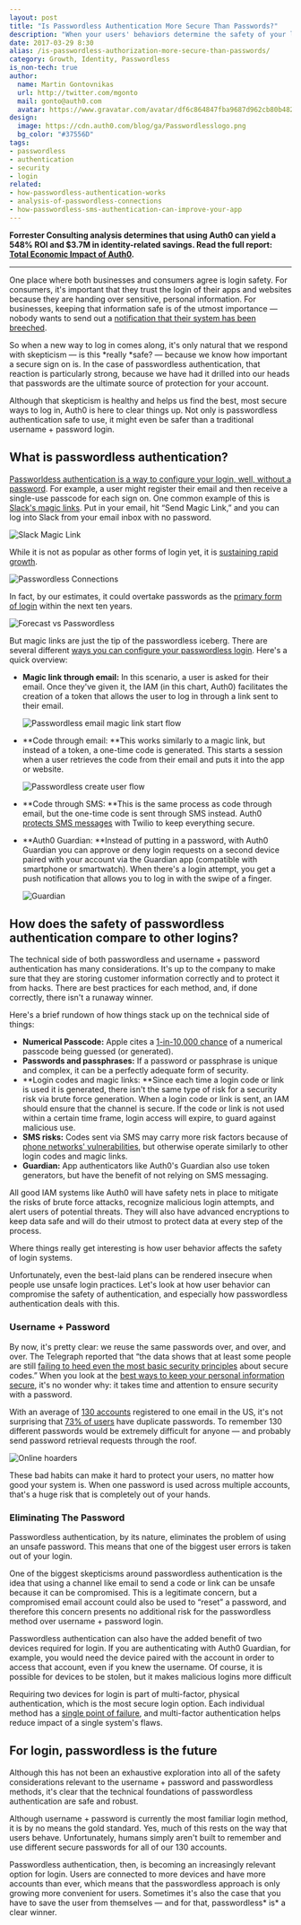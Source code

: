 ```yaml
---
layout: post
title: "Is Passwordless Authentication More Secure Than Passwords?"
description: "When your users' behaviors determine the safety of your login, passwordless comes out on top."
date: 2017-03-29 8:30
alias: /is-passwordless-authorization-more-secure-than-passwords/
category: Growth, Identity, Passwordless
is_non-tech: true
author:
  name: Martin Gontovnikas
  url: http://twitter.com/mgonto
  mail: gonto@auth0.com
  avatar: https://www.gravatar.com/avatar/df6c864847fba9687d962cb80b482764??s=60
design:
  image: https://cdn.auth0.com/blog/ga/Passwordlesslogo.png
  bg_color: "#37556D"
tags:
- passwordless
- authentication
- security
- login
related:
- how-passwordless-authentication-works
- analysis-of-passwordless-connections
- how-passwordless-sms-authentication-can-improve-your-app
---
```


<div class="alert alert-info alert-icon">
  <i class="icon-budicon-500"></i>
  <strong>Forrester Consulting analysis determines that using Auth0 can yield a 548% ROI and $3.7M in identity-related savings. Read the full report: <a href="https://resources.auth0.com/forrester-tei-research-case-study/">Total Economic Impact of Auth0</a>.</strong>
</div>

---

One place where both businesses and consumers agree is login safety. For consumers, it's important that they trust the login of their apps and websites because they are handing over sensitive, personal information. For businesses, keeping that information safe is of the utmost importance — nobody wants to send out a [notification that their system has been breeched](http://arstechnica.com/security/2016/06/how-linkedins-password-sloppiness-hurts-us-all/).

So when a new way to log in comes along, it's only natural that we respond with skepticism — is this *really *safe? — because we know how important a secure sign on is. In the case of passwordless authentication, that reaction is particularly strong, because we have had it drilled into our heads that passwords are the ultimate source of protection for your account.

Although that skepticism is healthy and helps us find the best, most secure ways to log in, Auth0 is here to clear things up. Not only is passwordless authentication safe to use, it might even be safer than a traditional username + password login.

## What is passwordless authentication?

[Passworldess authentication is a way to configure your login, well, without a password](https://auth0.com/passwordless). For example, a user might register their email and then receive a single-use passcode for each sign on. One common example of this is[ Slack's magic links](https://auth0.com/blog/how-to-implement-slack-like-login-on-ios-with-auth0/). Put in your email, hit “Send Magic Link,” and you can log into Slack from your email inbox with no password.

![Slack Magic Link](https://cdn.auth0.com/blog/passwordless/slack_magiclink.jpg)

While it is not as popular as other forms of login yet, it is [sustaining rapid growth](https://auth0.com/blog/analysis-of-passwordless-connections/).

![Passwordless Connections](https://cdn.auth0.com/blog/passwordless/passwordconnection.png)

In fact, by our estimates, it could overtake passwords as the [primary form of login](https://auth0.com/blog/analysis-of-passwordless-connections/) within the next ten years.

![Forecast vs Passwordless](https://cdn.auth0.com/blog/passwordless/forecast-up-vs-passwordless.png)

But magic links are just the tip of the passwordless iceberg. There are several different [ways you can configure your passwordless login](https://auth0.com/blog/how-passwordless-authentication-works/). Here's a quick overview:

* **Magic link through email:** In this scenario, a user is asked for their email. Once they've given it, the IAM (in this chart, Auth0) facilitates the creation of a token that allows the user to log in through a link sent to their email.

    ![Passwordless email magic link start flow](https://cdn.auth0.com/blog/passwordless/passwordless-email-magic-link-start-flow.png)

* **Code through email: **This works similarly to a magic link, but instead of a token, a one-time code is generated. This starts a session when a user retrieves the code from their email and puts it into the app or website.

    ![Passwordless create user flow](https://cdn.auth0.com/blog/passwordless/passwordless-create-user-flow.png)

* **Code through SMS: **This is the same process as code through email, but the one-time code is sent through SMS instead. Auth0 [protects SMS messages](https://auth0.com/blog/how-passwordless-sms-authentication-can-improve-your-app/) with Twilio to keep everything secure.

* **Auth0 Guardian: **Instead of putting in a password, with Auth0 Guardian you can approve or deny login requests on a second device paired with your account via the Guardian app (compatible with smartphone or smartwatch). When there's a login attempt, you get a push notification that allows you to log in with the swipe of a finger.

    ![Guardian](https://cdn.auth0.com/blog/passwordless/guardian.png)


## How does the safety of passwordless authentication compare to other logins?

The technical side of both passwordless and username + password authentication has many considerations. It's up to the company to make sure that they are storing customer information correctly and to protect it from hacks. There are best practices for each method, and, if done correctly, there isn't a runaway winner.

Here's a brief rundown of how things stack up on the technical side of things:

* **Numerical Passcode:** Apple cites a [1-in-10,000 chance](https://support.apple.com/en-us/HT204587) of a numerical passcode being guessed (or generated).
* **Passwords and passphrases:** If a password or passphrase is unique and complex, it can be a perfectly adequate form of security.
* **Login codes and magic links: **Since each time a login code or link is used it is generated, there isn't the same type of risk for a security risk via brute force generation. When a login code or link is sent, an IAM should ensure that the channel is secure. If the code or link is not used within a certain time frame, login access will expire, to guard against malicious use.
* **SMS risks:** Codes sent via SMS may carry more risk factors because of [phone networks' vulnerabilities](https://www.wired.com/2016/06/hey-stop-using-texts-two-factor-authentication/), but otherwise operate similarly to other login codes and magic links.
* **Guardian:** App authenticators like Auth0's Guardian also use token generators, but have the benefit of not relying on SMS messaging.

All good IAM systems like Auth0 will have safety nets in place to mitigate the risks of brute force attacks, recognize malicious login attempts, and alert users of potential threats. They will also have advanced encryptions to keep data safe and will do their utmost to protect data at every step of the process.

Where things really get interesting is how user behavior affects the safety of login systems.

 Unfortunately, even the best-laid plans can be rendered insecure when people use unsafe login practices. Let's look at how user behavior can compromise the safety of authentication, and especially how passwordless authentication deals with this.

### Username + Password

By now, it's pretty clear: we reuse the same passwords over, and over, and over. The Telegraph reported that “the data shows that at least some people are still [failing to heed even the most basic security principles](http://www.telegraph.co.uk/technology/2016/01/26/most-common-passwords-revealed---and-theyre-ridiculously-easy-to/) about secure codes.” When you look at the [best ways to keep your personal information secure](https://auth0.com/blog/personal-information-security-identity-guide/), it's no wonder why: it takes time and attention to ensure security with a password.

With an average of  [130 accounts](http://blog.dashlane.com/wp-content/uploads/2015/07/MailboxSecurity_infographic_EN_final1.jpg) registered to one email in the US, it's not surprising that [73% of users](https://www.telesign.com/resources/research-and-reports/telesign-consumer-account-security-report/) have duplicate passwords. To remember 130 different passwords would be extremely difficult for anyone — and probably send password retrieval requests through the roof.

![Online hoarders](https://cdn.auth0.com/blog/passwordless/online-hoarders.png)

These bad habits can make it hard to protect your users, no matter how good your system is. When one password is used across multiple accounts, that's a huge risk that is completely out of your hands.

### Eliminating The Password

Passwordless authentication, by its nature, eliminates the problem of using an unsafe password. This means that one of the biggest user errors is taken out of your login.

One of the biggest skepticisms around passwordless authentication is the idea that using a channel like email to send a code or link can be unsafe because it can be compromised. This is a legitimate concern, but a compromised email account could also be used to “reset” a password, and therefore this concern presents no additional risk for the passwordless method over username + password login.

Passwordless authentication can also have the added benefit of two devices required for login. If you are authenticating with Auth0 Guardian, for example, you would need the device paired with the account in order to access that account, even if you knew the username. Of course, it is possible for devices to be stolen, but it makes malicious logins more difficult

Requiring two devices for login is part of multi-factor, physical authentication, which is the most secure login option. Each individual method has a [single point of failure](http://www.imore.com/talk-mobile/future-authentication-biometrics-multi-factor-and-co-dependency-talk-mobile), and multi-factor authentication helps reduce impact of a single system's flaws.

## For login, passwordless is the future

Although this has not been an exhaustive exploration into all of the safety considerations relevant to the username + password and passwordless methods, it's clear that the technical foundations of passwordless authentication are safe and robust.

Although username + password is currently the most familiar login method, it is by no means the gold standard. Yes, much of this rests on the way that users behave. Unfortunately, humans simply aren't built to remember and use different secure passwords for all of our 130 accounts.

Passwordless authentication, then, is becoming an increasingly relevant option for login. Users are connected to more devices and have more accounts than ever, which means that the passwordless approach is only growing more convenient for users. Sometimes it's also the case that you have to save the user from themselves — and for that, passwordless* is* a clear winner.
